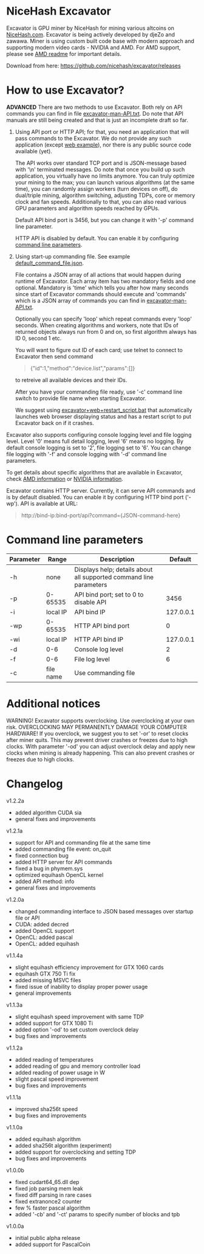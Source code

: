 # NiceHash Excavator

Excavator is GPU miner by NiceHash for mining various altcoins on [NiceHash.com](https://www.nicehash.com). Excavator is being actively developed by djeZo and zawawa. Miner is using custom built code base with modern approach and supporting modern video cards - NVIDIA and AMD. For AMD support, please see [AMD readme](amd/README.md) for important details.

Download from here: https://github.com/nicehash/excavator/releases


# How to use Excavator?

**ADVANCED** There are two methods to use Excavator. Both rely on API commands you can find in file [excavator-man-API.txt](excavator-man-API.txt). Do note that API manuals are still being created and that is just an incomplete draft so far.

1. Using API port or HTTP API; for that, you need an application that will pass commands to the Excavator. We do not provide any such application (except [web example](/web)), nor there is any public source code available (yet). 

   The API works over standard TCP port and is JSON-message based with '\n' terminated messages. Do note that once you build up such application, you virtually have no limits anymore. You can truly optimize your mining to the max; you can launch various algorithms (at the same time), you can randomly assign workers (turn devices on off), do dual/triple mining, algorithm switching, adjusting TDPs, core or memory clock and fan speeds. Additionally to that, you can also read various GPU parameters and algorithm speeds reached by GPUs.
   
   Default API bind port is 3456, but you can change it with '-p' command line parameter.

   HTTP API is disabled by default. You can enable it by configuring [command line parameters](#cmdline).

2. Using start-up commanding file. See example [default_command_file.json](default_command_file.json).

   File contains a JSON array of all actions that would happen during runtime of Excavator. Each array item has two mandatory fields and one optional. Mandatory is 'time' which tells you after how many seconds since start of Excavator commands should execute and 'commands' which is a JSON array of commands you can find in [excavator-man-API.txt](excavator-man-API.txt). 

   Optionally you can specify 'loop' which repeat commands every 'loop' seconds. When creating algorithms and workers, note that IDs of returned objects always  run from 0 and on, so first algorithm always has ID 0, second 1 etc. 

   You will want to figure out ID of each card; use telnet to connect to Excavator then send command 
   > {"id":1,"method":"device.list","params":[]}
   
   to retreive all available devices and their IDs.

   After you have your commanding file ready, use '-c' command line switch to provide file name when starting Excavator.

   We suggest using [excavator+web+restart_script.bat](excavator+web+restart_script.bat) that automatically launches web browser displaying status and has a restart script to put Excavator back on if it crashes.
   
Excavator also supports configuring console logging level and file logging level. Level '0' means full detail logging, level '6' means no logging. By default console logging is set to '2', file logging set to '6'. You can change file logging with '-f' and console logging with '-d' command line parameters.

To get details about specific algorithms that are available in Excavator, check [AMD information](/amd) or [NVIDIA information](/nvidia).

Excavator contains HTTP server. Currently, it can serve API commands and is by default disabled. You can enable it by configuring HTTP bind port ('-wp'). API is available at URL:

> http://bind-ip:bind-port/api?command={JSON-command-here}


# <a name="cmdline"></a> Command line parameters

Parameter | Range | Description | Default
-----------------|----------|----------|---------
-h | none | Displays help; details about all supported command line parameters |
-p | 0-65535 | API bind port; set to 0 to disable API | 3456
-i | local IP | API bind IP | 127.0.0.1
-wp | 0-65535 | HTTP API bind port | 0
-wi | local IP | HTTP API bind IP | 127.0.0.1
-d | 0-6 | Console log level | 2
-f | 0-6 | File log level | 6
-c | file name | Use commanding file |


# Additional notices

WARNING! Excavator supports overclocking. Use overclocking at your own risk. OVERCLOCKING MAY PERMANENTLY DAMAGE YOUR COMPUTER HARDWARE! If you overclock, we suggest you to set '-or' to reset clocks after miner quits. This may prevent driver crashes or freezes due to high clocks. With parameter '-od' you can adjust overclock delay and apply new clocks when mining is already happening. This can also prevent crashes or freezes due to high clocks.


# Changelog

v1.2.2a
- added algorithm CUDA sia
- general fixes and improvements

v1.2.1a
- support for API and commanding file at the same time
- added commanding file event: on_quit
- fixed connection bug
- added HTTP server for API commands
- fixed a bug in phymem.sys
- optimized equihash OpenCL kernel
- added API method: info
- general fixes and improvements

v1.2.0a
- changed commanding interface to JSON based messages over startup file or API
- CUDA: added decred
- added OpenCL support
- OpenCL: added pascal
- OpenCL: added equihash

v1.1.4a
- slight equihash efficiency improvement for GTX 1060 cards
- equihash GTX 750 Ti fix
- added missing MSVC files
- fixed issue of inability to display proper power usage
- general improvements

v1.1.3a
- slight equihash speed improvement with same TDP
- added support for GTX 1080 Ti
- added option '-od' to set custom overclock delay
- bug fixes and improvements

v1.1.2a
- added reading of temperatures
- added reading of gpu and memory controller load
- added reading of power usage in W
- slight pascal speed improvement
- bug fixes and improvements

v1.1.1a
- improved sha256t speed
- bug fixes and improvements

v1.1.0a
- added equihash algorithm
- added sha256t algorithm (experiment)
- added support for overclocking and setting TDP
- bug fixes and improvements

v1.0.0b
- fixed cudart64_65.dll dep
- fixed job parsing mem leak
- fixed diff parsing in rare cases
- fixed extranonce2 counter
- few % faster pascal algorithm
- added '-cb' and '-ct' params to specify number of blocks and tpb

v1.0.0a
- initial public alpha release
- added support for PascalCoin
